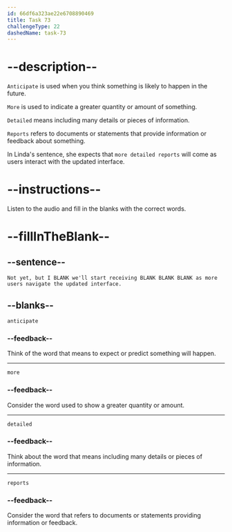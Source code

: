 ```yaml
---
id: 66df6a323ae22e6708890469
title: Task 73
challengeType: 22
dashedName: task-73
---
```

<!--
AUDIO REFERENCE:
Linda: Not yet, but I anticipate we'll start receiving more detailed reports as more users navigate the updated interface.
-->

# --description--

`Anticipate` is used when you think something is likely to happen in the future.

`More` is used to indicate a greater quantity or amount of something. 

`Detailed` means including many details or pieces of information.

`Reports` refers to documents or statements that provide information or feedback about something.

In Linda's sentence, she expects that `more detailed reports` will come as users interact with the updated interface.

# --instructions--

Listen to the audio and fill in the blanks with the correct words.

# --fillInTheBlank--

## --sentence--

`Not yet, but I BLANK we'll start receiving BLANK BLANK BLANK as more users navigate the updated interface.`

## --blanks--

`anticipate`

### --feedback--

Think of the word that means to expect or predict something will happen.

---

`more`

### --feedback--

Consider the word used to show a greater quantity or amount.

---

`detailed`

### --feedback--

Think about the word that means including many details or pieces of information.

---

`reports`

### --feedback--

Consider the word that refers to documents or statements providing information or feedback.
